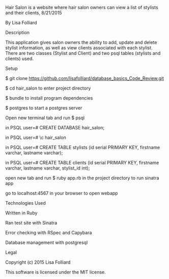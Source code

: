 Hair Salon is a website where hair salon owners can view a list of stylists and their clients, 8/21/2015

By Lisa Folliard


Description

This application gives salon owners the ability to add, update and delete stylist information, as well as view clients associated with each stylist. There are two classes (Stylist and Client) and two psql tables (stylists and clients) used.


Setup

$ git clone https://github.com/lisafolliard/database_basics_Code_Review.git

$ cd hair_salon to enter project directory

$ bundle to install program dependencies

$ postgres to start a postgres server

Open new terminal tab and run $ psql

in PSQL user=# CREATE DATABASE hair_salon;

in PSQL user=# \c hair_salon

in PSQL user=# CREATE TABLE stylists (id serial PRIMARY KEY, firstname varchar, lastname varchar);

in PSQL user=# CREATE TABLE clients (id serial PRIMARY KEY, firstname varchar, lastname varchar, stylist_id int);

open new tab and run $ ruby app.rb in the project directory to run sinatra app

go to localhost:4567 in your browser to open webapp


Technologies Used

Written in Ruby

Ran test site with Sinatra

Error checking with RSpec and Capybara

Database management with postgresql


Legal

Copyright (c) 2015 Lisa Folliard

This software is licensed under the MIT license.
